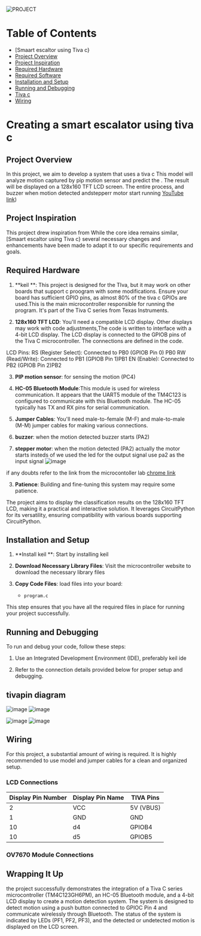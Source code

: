 ![PROJECT](project.jpg)
# Table of Contents

  -   [Smaart escaltor using Tiva c}
  - [Project Overview](#project-overview)
  - [Project Inspiration](#project-inspiration)
  - [Required Hardware](#required-hardware)
  - [Required Software](#required-software)
  - [Installation and Setup](#installation-and-setup)
  - [Running and Debugging](#running-and-debugging)
  - [Tiva c](#Raspberry-Pi-Pico-Pin-Diagram)
  - [Wiring](#wiring)

# Creating a smart escalator using tiva  c

## Project Overview

In this project, we aim to develop a system that uses a tiva c This model will analyze motion captured by pip motion sensor and predict the . The result will be displayed on a 128x160 TFT LCD screen. The entire process, and buzzer when motion detected andstepperr motor start running
[YouTube link](https://youtube.com/shorts/-CA0Vzc14fw?feature=shared))

## Project Inspiration

This project drew inspiration from  While the core idea remains similar,[Smaart escaltor using Tiva c} several necessary changes and enhancements have been made to adapt it to our specific requirements and goals.

## Required Hardware

1. **keil **: This project is designed for the TIva, but it may work on other boards that support c proogram with some modifications. Ensure your board has sufficient GPIO pins, as almost 80% of the tiva c GPIOs are used.This is the main microcontroller responsible for running the program. It's part of the Tiva C series from Texas Instruments.

2. **128x160 TFT LCD**: You'll need a compatible LCD display. Other displays may work with code adjustments,The code is written to interface with a 4-bit LCD display. The LCD display is connected to the GPIOB pins of the Tiva C microcontroller. The connections are defined in the code.

LCD Pins:
RS (Register Select): Connected to PB0 (GPIOB Pin 0) PB0
RW (Read/Write): Connected to PB1 (GPIOB Pin 1)PB1
EN (Enable): Connected to PB2 (GPIOB Pin 2)PB2

3. **PIP motion sensor**: for sensing the motion (PC4)

4. **HC-05 Bluetooth Module**:This module is used for wireless communication. It appears that the UART5 module of the TM4C123 is configured to communicate with this Bluetooth module. The HC-05 typically has TX and RX pins for serial communication.
5. **Jumper Cables**: You'll need male-to-female (M-F) and male-to-male (M-M) jumper cables for making various connections.

6. **buzzer**: when the motion detected buzzer starts  (PA2)
7.  **stepper motor**: when the motion detected   (PA2)
                        actually the motor starts insteds of we used the led for the output signal use pa2 as the input signal
![image](https://github.com/re1th123/smartescalatorr/assets/153987405/bd959793-069a-438e-a9f5-0a0b2a930833)

if any doubts refer to the link from the microcontoller lab  [chrome link](https://microcontrollerslab.com/stepper-motor-interfacing-with-tm4c123-tiva-launchpad-keil/)


3. **Patience**: Building and fine-tuning this system may require some patience.

The project aims to display the classification results on the 128x160 TFT LCD, making it a practical and interactive solution. It leverages CircuitPython for its versatility, ensuring compatibility with various boards supporting CircuitPython.

## Installation and Setup

1. **Install keil **: Start by installing  keil 

2. **Download Necessary Library Files**: Visit the microcontroller website to download the necessary library files
3. **Copy Code Files**: load files into your board:
   - `program.c`
   


This step ensures that you have all the required files in place for running your project successfully.



## Running and Debugging

To run and debug your code, follow these steps:

1. Use an Integrated Development Environment (IDE), preferably keil ide


3. Refer to the connection details provided below for proper setup and debugging.





## tivapin diagram
![image](https://github.com/re1th123/smartescalatorr/assets/153987405/d78bdacf-b141-4d17-abbd-da5d8b01d21e)
![image](https://github.com/re1th123/smartescalatorr/assets/153987405/9351c8a0-cb35-43cf-a5b0-8fe7cb186b9c)

![image](https://github.com/re1th123/smartescalatorr/assets/153987405/9087b586-2241-4a44-883f-a9a918179e17)
![image](https://github.com/re1th123/smartescalatorr/assets/153987405/46c346a7-1602-431b-9dc6-4df3e5123a4e)







## Wiring

For this project, a substantial amount of wiring is required. It is highly recommended to use model and jumper cables for a clean and organized setup.

### LCD Connections

| Display Pin Number | Display Pin Name | TIVA  Pins |
|-------------------|------------------|--------------|
| 2                 | VCC              | 5V (VBUS)        |
| 1                 | GND              | GND          |
| 10                | d4            | GPIOB4        |
| 10                | d5           | GPIOB5       |

### OV7670 Module Connections




## Wrapping It Up

the project successfully demonstrates the integration of a Tiva C series microcontroller (TM4C123GH6PM), an HC-05 Bluetooth module, and a 4-bit LCD display to create a motion detection system. The system is designed to detect motion using a push button connected to GPIOC Pin 4 and communicate wirelessly through Bluetooth. The status of the system is indicated by LEDs (PF1, PF2, PF3), and the detected or undetected motion is displayed on the LCD screen.
